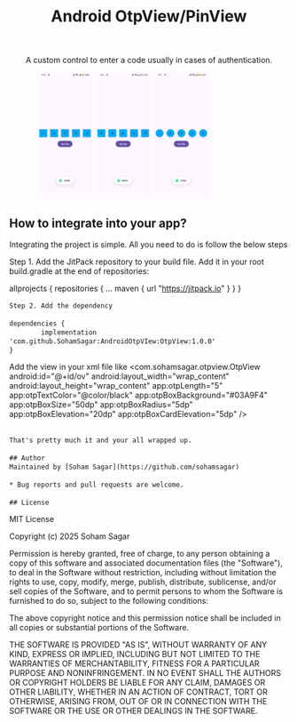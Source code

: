 <h1 align="center">Android OtpView/PinView</h1>
<p align="center">
  <br /><br />
    A custom control to enter a code usually in cases of authentication.
</p>

<div style="display: inline-block; margin: 0 50px;">
  <img src="https://github.com/SohamSagar/AndroidOtpVIew/blob/master/screenshots/Screenshot_1.png" height="25%" width="25%" />
  <img src="https://github.com/SohamSagar/AndroidOtpVIew/blob/master/screenshots/Screenshot_2.png" height="25%" width="25%" />
  <img src="https://github.com/SohamSagar/AndroidOtpVIew/blob/master/screenshots/Screenshot_3.png" height="25%" width="25%" />
</div>

## How to integrate into your app?
Integrating the project is simple. All you need to do is follow the below steps

Step 1. Add the JitPack repository to your build file. Add it in your root build.gradle at the end of repositories:

allprojects {
  repositories {
    ...
    maven { url "https://jitpack.io" }
  }
}
```
Step 2. Add the dependency

dependencies {
        implementation 'com.github.SohamSagar:AndroidOtpVIew:OtpView:1.0.0'
}
```

Add the view in your xml file like
<com.sohamsagar.otpview.OtpView
        android:id="@+id/ov"
        android:layout_width="wrap_content"
        android:layout_height="wrap_content"
        app:otpLength="5"
        app:otpTextColor="@color/black"
        app:otpBoxBackground="#03A9F4"
        app:otpBoxSize="50dp"
        app:otpBoxRadius="5dp"
        app:otpBoxElevation="20dp"
        app:otpBoxCardElevation="5dp" />
```

That's pretty much it and your all wrapped up.

## Author
Maintained by [Soham Sagar](https://github.com/sohamsagar)

* Bug reports and pull requests are welcome.

## License
```
MIT License

Copyright (c) 2025 Soham Sagar

Permission is hereby granted, free of charge, to any person obtaining a copy
of this software and associated documentation files (the "Software"), to deal
in the Software without restriction, including without limitation the rights
to use, copy, modify, merge, publish, distribute, sublicense, and/or sell
copies of the Software, and to permit persons to whom the Software is
furnished to do so, subject to the following conditions:

The above copyright notice and this permission notice shall be included in all
copies or substantial portions of the Software.

THE SOFTWARE IS PROVIDED "AS IS", WITHOUT WARRANTY OF ANY KIND, EXPRESS OR
IMPLIED, INCLUDING BUT NOT LIMITED TO THE WARRANTIES OF MERCHANTABILITY,
FITNESS FOR A PARTICULAR PURPOSE AND NONINFRINGEMENT. IN NO EVENT SHALL THE
AUTHORS OR COPYRIGHT HOLDERS BE LIABLE FOR ANY CLAIM, DAMAGES OR OTHER
LIABILITY, WHETHER IN AN ACTION OF CONTRACT, TORT OR OTHERWISE, ARISING FROM,
OUT OF OR IN CONNECTION WITH THE SOFTWARE OR THE USE OR OTHER DEALINGS IN THE
SOFTWARE.
```
